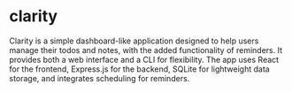# clarity
Clarity is a simple dashboard-like application designed to help users manage their todos and notes, with the added functionality of reminders. It provides both a web interface and a CLI for flexibility. The app uses React for the frontend, Express.js for the backend, SQLite for lightweight data storage, and integrates scheduling for reminders.

